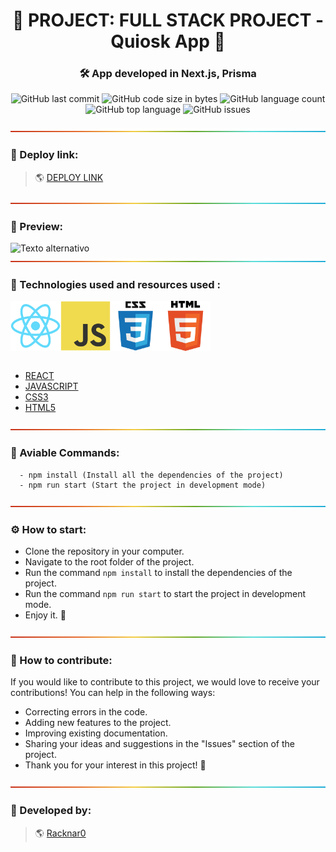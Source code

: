 
<h1 align="center">🌟 PROJECT: FULL STACK PROJECT - Quiosk App
🎨</h1>


<h3 align="center">🛠️ App developed in Next.js, Prisma
</h3>



<div align="center">
  
![GitHub last commit](https://img.shields.io/github/last-commit/Racknar0/REACT-Gallery_APP_PWA)
![GitHub code size in bytes](https://img.shields.io/github/languages/code-size/Racknar0/REACT-Gallery_APP_PWA)
![GitHub language count](https://img.shields.io/github/languages/count/Racknar0/REACT-Gallery_APP_PWA)
![GitHub top language](https://img.shields.io/github/languages/top/Racknar0/REACT-Gallery_APP_PWA)
![GitHub issues](https://img.shields.io/github/issues/Racknar0/REACT-Gallery_APP_PWA)

</div>

<img src="https://raw.githubusercontent.com/Racknar0/logos/master/coleccion-logos/rainbow.png" alt="css3" width="100%" height="6" />




<h3>🚀 Deploy link: </h3>

> 🌎 [DEPLOY LINK](https://netx-js-react-quiosco-9mhi15mfc-racknar0.vercel.app/ 'DEPLOY LINK')

<img src="https://raw.githubusercontent.com/Racknar0/logos/master/coleccion-logos/rainbow.png" alt="css3" width="100%" height="6" />

<h3>📄 Preview: </h3>

<img src="./preview.gif" alt="Texto alternativo" width="400px">

<img src="https://raw.githubusercontent.com/Racknar0/logos/master/coleccion-logos/rainbow.png" alt="css3" width="100%" height="6" />

<h3>📄 Technologies used and resources used :</h3>

<div style="display: flex; justify-content: start; align-items: center;">
      <img src="https://raw.githubusercontent.com/Racknar0/logos/d31c498e1d8a1b255864198af6cb72bfd256670a/coleccion-logos/react/react-original.svg" alt="REACT" width="80" height="80" /> 
      <img src="https://raw.githubusercontent.com/Racknar0/logos/d31c498e1d8a1b255864198af6cb72bfd256670a/coleccion-logos/javascript/javascript-original.svg" alt="css3" width="80" height="80" />
      <img src="https://raw.githubusercontent.com/devicons/devicon/master/icons/css3/css3-original-wordmark.svg" alt="css3" width="80" height="80" /> 
      <img src="https://github.com/Racknar0/logos/blob/master/coleccion-logos/html5.png?raw=true" alt="css3" width="80" height="80" />
</div>

<br>

-   [REACT](https://es.reactjs.org/ 'REACT')
-   [JAVASCRIPT](https://developer.mozilla.org/es/docs/Web/JavaScript 'JAVASCRIPT')
-   [CSS3](https://developer.mozilla.org/es/docs/Web/CSS 'CSS3')
-   [HTML5](https://developer.mozilla.org/es/docs/Web/HTML 'HTML5')

<img src="https://raw.githubusercontent.com/Racknar0/logos/master/coleccion-logos/rainbow.png" alt="css3" width="100%" height="6" />

<h3>🤖 Aviable Commands: </h3>

      - npm install (Install all the dependencies of the project)
      - npm run start (Start the project in development mode)


<img src="https://raw.githubusercontent.com/Racknar0/logos/master/coleccion-logos/rainbow.png" alt="css3" width="100%" height="6" />

<h3>⚙️ How to start: </h3>

-   Clone the repository in your computer.
-   Navigate to the root folder of the project.
-   Run the command `npm install` to install the dependencies of the project.
-   Run the command `npm run start` to start the project in development mode.
-   Enjoy it. 🎉

<img src="https://raw.githubusercontent.com/Racknar0/logos/master/coleccion-logos/rainbow.png" alt="css3" width="100%" height="6" />

<h3>🤝 How to contribute: </h3>

If you would like to contribute to this project, we would love to receive your contributions! You can help in the following ways:

-   Correcting errors in the code.
-   Adding new features to the project.
-   Improving existing documentation.
-   Sharing your ideas and suggestions in the "Issues" section of the project.
-   Thank you for your interest in this project! 🎉

<img src="https://raw.githubusercontent.com/Racknar0/logos/master/coleccion-logos/rainbow.png" alt="css3" width="100%" height="6" />

<h3>🤝 Developed by: </h3>

> 🌎 [Racknar0](https://github.com/Racknar0 'Deployment Link')

